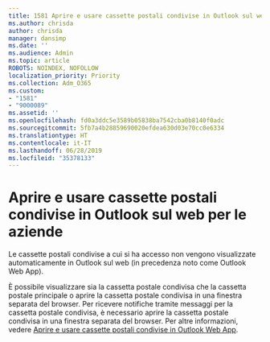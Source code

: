 ```yaml
---
title: 1581 Aprire e usare cassette postali condivise in Outlook sul web per le aziende
ms.author: chrisda
author: chrisda
manager: dansimp
ms.date: ''
ms.audience: Admin
ms.topic: article
ROBOTS: NOINDEX, NOFOLLOW
localization_priority: Priority
ms.collection: Adm_O365
ms.custom:
- "1581"
- "9000089"
ms.assetid: ''
ms.openlocfilehash: fd0a3ddc5e3589b05838ba7542cba0b8140f0adc
ms.sourcegitcommit: 5fb7a4b28859690020efdea630d03e70cc0e6334
ms.translationtype: HT
ms.contentlocale: it-IT
ms.lasthandoff: 06/28/2019
ms.locfileid: "35378133"
---
```

# <a name="open-and-use-a-shared-mailbox-in-outlook-on-the-web"></a>Aprire e usare cassette postali condivise in Outlook sul web per le aziende

Le cassette postali condivise a cui si ha accesso non vengono visualizzate automaticamente in Outlook sul web (in precedenza noto come Outlook Web App).

È possibile visualizzare sia la cassetta postale condivisa che la cassetta postale principale o aprire la cassetta postale condivisa in una finestra separata del browser. Per ricevere notifiche tramite messaggi per la cassetta postale condivisa, è necessario aprire la cassetta postale condivisa in una finestra separata del browser. Per altre informazioni, vedere [Aprire e usare cassette postali condivise in Outlook Web App](https://support.office.com/article/BC127866-42BE-4DE7-92AE-1EF2F787FD5C).
